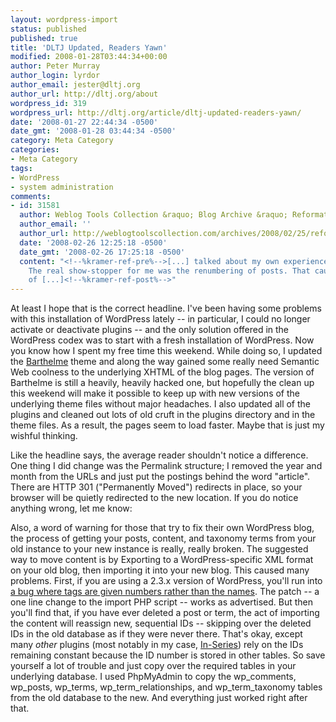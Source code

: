 ```yaml
---
layout: wordpress-import
status: published
published: true
title: 'DLTJ Updated, Readers Yawn'
modified: 2008-01-28T03:44:34+00:00
author: Peter Murray
author_login: lyrdor
author_email: jester@dltj.org
author_url: http://dltj.org/about
wordpress_id: 319
wordpress_url: http://dltj.org/article/dltj-updated-readers-yawn/
date: '2008-01-27 22:44:34 -0500'
date_gmt: '2008-01-28 03:44:34 -0500'
category: Meta Category
categories:
- Meta Category
tags:
- WordPress
- system administration
comments:
- id: 31581
  author: Weblog Tools Collection &raquo; Blog Archive &raquo; Reformatting WordPress
  author_email: ''
  author_url: http://weblogtoolscollection.com/archives/2008/02/25/reformatting-wordpress/
  date: '2008-02-26 12:25:18 -0500'
  date_gmt: '2008-02-26 17:25:18 -0500'
  content: "<!--%kramer-ref-pre%-->[...] talked about my own experience on my blog.
    The real show-stopper for me was the renumbering of posts. That caused all sorts
    of [...]<!--%kramer-ref-post%-->"
---
```

<p>At least I hope that is the correct headline.  I've been having some problems with this installation of WordPress lately -- in particular, I could no longer activate or deactivate plugins -- and the only solution offered in the WordPress codex was to start with a fresh installation of WordPress.  Now you know how I spent my free time this weekend.  While doing so, I updated the <a href="http://www.plaintxt.org/themes/barthelme/">Barthelme</a> theme and along the way gained some really need Semantic Web coolness to the underlying XHTML of the blog pages.  The version of Barthelme is still a heavily, heavily hacked one, but hopefully the clean up this weekend will make it possible to keep up with new versions of the underlying theme files without major headaches.  I also updated all of the plugins and cleaned out lots of old cruft in the plugins directory and in the theme files.  As a result, the pages seem to load faster.  Maybe that is just my wishful thinking.</p>
<p>Like the headline says, the average reader shouldn't notice a difference.  One thing I did change was the Permalink structure; I removed the year and month from the URLs and just put the postings behind the word "article".  There are HTTP 301 ("Permanently Moved") redirects in place, so your browser will be quietly redirected to the new location.  If you do notice anything wrong, let me know:<br />
<!--cforms--></p>
<p>Also, a word of warning for those that try to fix their own WordPress blog, the process of getting your posts, content, and taxonomy terms from your old instance to your new instance is really, really broken.  The suggested way to move content is by Exporting to a WordPress-specific XML format on your old blog, then importing it into your new blog.  This caused many problems.  First, if you are using a 2.3.x version of WordPress, you'll run into <a href="http://trac.wordpress.org/ticket/5330">a bug where tags are given numbers rather than the names</a>.  The patch -- a one line change to the import PHP script -- works as advertised.  But then you'll find that, if you have ever deleted a post or term, the act of importing the content will reassign new, sequential IDs -- skipping over the deleted IDs in the old database as if they were never there.  That's okay, except many <em>other</em> plugins (most notably in my case, <a href="http://wordpress.org/extend/plugins/in-series/">In-Series</a>) rely on the IDs remaining constant because the ID number is stored in other tables.  So save yourself a lot of trouble and just copy over the required tables in your underlying database.  I used PhpMyAdmin to copy the wp_comments, wp_posts, wp_terms, wp_term_relationships, and wp_term_taxonomy tables from the old database to the new.  And everything just worked right after that.</p>

